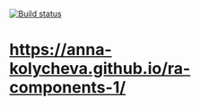 [![Build status](https://ci.appveyor.com/api/projects/status/5ggbrefir8u489qh?svg=true)](https://ci.appveyor.com/project/Anna-Kolycheva/ra-components-1)  

# https://anna-kolycheva.github.io/ra-components-1/
